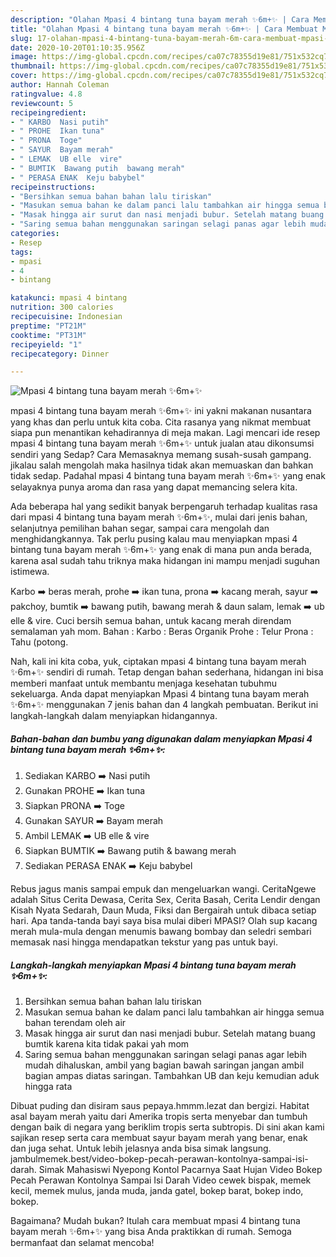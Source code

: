 ```yaml
---
description: "Olahan Mpasi 4 bintang tuna bayam merah ✨6m+✨ | Cara Membuat Mpasi 4 bintang tuna bayam merah ✨6m+✨ Yang Enak Dan Mudah"
title: "Olahan Mpasi 4 bintang tuna bayam merah ✨6m+✨ | Cara Membuat Mpasi 4 bintang tuna bayam merah ✨6m+✨ Yang Enak Dan Mudah"
slug: 17-olahan-mpasi-4-bintang-tuna-bayam-merah-6m-cara-membuat-mpasi-4-bintang-tuna-bayam-merah-6m-yang-enak-dan-mudah
date: 2020-10-20T01:10:35.956Z
image: https://img-global.cpcdn.com/recipes/ca07c78355d19e81/751x532cq70/mpasi-4-bintang-tuna-bayam-merah-✨6m✨-foto-resep-utama.jpg
thumbnail: https://img-global.cpcdn.com/recipes/ca07c78355d19e81/751x532cq70/mpasi-4-bintang-tuna-bayam-merah-✨6m✨-foto-resep-utama.jpg
cover: https://img-global.cpcdn.com/recipes/ca07c78355d19e81/751x532cq70/mpasi-4-bintang-tuna-bayam-merah-✨6m✨-foto-resep-utama.jpg
author: Hannah Coleman
ratingvalue: 4.8
reviewcount: 5
recipeingredient:
- " KARBO  Nasi putih"
- " PROHE  Ikan tuna"
- " PRONA  Toge"
- " SAYUR  Bayam merah"
- " LEMAK  UB elle  vire"
- " BUMTIK  Bawang putih  bawang merah"
- " PERASA ENAK  Keju babybel"
recipeinstructions:
- "Bersihkan semua bahan bahan lalu tiriskan"
- "Masukan semua bahan ke dalam panci lalu tambahkan air hingga semua bahan terendam oleh air"
- "Masak hingga air surut dan nasi menjadi bubur. Setelah matang buang bumtik karena kita tidak pakai yah mom"
- "Saring semua bahan menggunakan saringan selagi panas agar lebih mudah dihaluskan, ambil yang bagian bawah saringan jangan ambil bagian ampas diatas saringan. Tambahkan UB dan keju kemudian aduk hingga rata"
categories:
- Resep
tags:
- mpasi
- 4
- bintang

katakunci: mpasi 4 bintang 
nutrition: 300 calories
recipecuisine: Indonesian
preptime: "PT21M"
cooktime: "PT31M"
recipeyield: "1"
recipecategory: Dinner

---
```



![Mpasi 4 bintang tuna bayam merah ✨6m+✨](https://img-global.cpcdn.com/recipes/ca07c78355d19e81/751x532cq70/mpasi-4-bintang-tuna-bayam-merah-✨6m✨-foto-resep-utama.jpg)


mpasi 4 bintang tuna bayam merah ✨6m+✨ ini yakni makanan nusantara yang khas dan perlu untuk kita coba. Cita rasanya yang nikmat membuat siapa pun menantikan kehadirannya di meja makan.
Lagi mencari ide resep mpasi 4 bintang tuna bayam merah ✨6m+✨ untuk jualan atau dikonsumsi sendiri yang Sedap? Cara Memasaknya memang susah-susah gampang. jikalau salah mengolah maka hasilnya tidak akan memuaskan dan bahkan tidak sedap. Padahal mpasi 4 bintang tuna bayam merah ✨6m+✨ yang enak selayaknya punya aroma dan rasa yang dapat memancing selera kita.

Ada beberapa hal yang sedikit banyak berpengaruh terhadap kualitas rasa dari mpasi 4 bintang tuna bayam merah ✨6m+✨, mulai dari jenis bahan, selanjutnya pemilihan bahan segar, sampai cara mengolah dan menghidangkannya. Tak perlu pusing kalau mau menyiapkan mpasi 4 bintang tuna bayam merah ✨6m+✨ yang enak di mana pun anda berada, karena asal sudah tahu triknya maka hidangan ini mampu menjadi suguhan istimewa.

Karbo ➡️ beras merah, prohe ➡️ ikan tuna, prona ➡️ kacang merah, sayur ➡️ pakchoy, bumtik ➡️ bawang putih, bawang merah &amp; daun salam, lemak ➡️ ub elle &amp; vire. Cuci bersih semua bahan, untuk kacang merah direndam semalaman yah mom. Bahan : Karbo : Beras Organik Prohe : Telur Prona : Tahu (potong.


Nah, kali ini kita coba, yuk, ciptakan mpasi 4 bintang tuna bayam merah ✨6m+✨ sendiri di rumah. Tetap dengan bahan sederhana, hidangan ini bisa memberi manfaat untuk membantu menjaga kesehatan tubuhmu sekeluarga. Anda dapat menyiapkan Mpasi 4 bintang tuna bayam merah ✨6m+✨ menggunakan 7 jenis bahan dan 4 langkah pembuatan. Berikut ini langkah-langkah dalam menyiapkan hidangannya.

<!--inarticleads1-->

##### Bahan-bahan dan bumbu yang digunakan dalam menyiapkan Mpasi 4 bintang tuna bayam merah ✨6m+✨:

1. Sediakan  KARBO ➡️ Nasi putih
1. Gunakan  PROHE ➡️ Ikan tuna
1. Siapkan  PRONA ➡️ Toge
1. Gunakan  SAYUR ➡️ Bayam merah
1. Ambil  LEMAK ➡️ UB elle &amp; vire
1. Siapkan  BUMTIK ➡️ Bawang putih &amp; bawang merah
1. Sediakan  PERASA ENAK ➡️ Keju babybel


Rebus jagus manis sampai empuk dan mengeluarkan wangi. CeritaNgewe adalah Situs Cerita Dewasa, Cerita Sex, Cerita Basah, Cerita Lendir dengan Kisah Nyata Sedarah, Daun Muda, Fiksi dan Bergairah untuk dibaca setiap hari. Apa tanda-tanda bayi saya bisa mulai diberi MPASI? Olah sup kacang merah mula-mula dengan menumis bawang bombay dan seledri sembari memasak nasi hingga mendapatkan tekstur yang pas untuk bayi. 

<!--inarticleads2-->

##### Langkah-langkah menyiapkan Mpasi 4 bintang tuna bayam merah ✨6m+✨:

1. Bersihkan semua bahan bahan lalu tiriskan
1. Masukan semua bahan ke dalam panci lalu tambahkan air hingga semua bahan terendam oleh air
1. Masak hingga air surut dan nasi menjadi bubur. Setelah matang buang bumtik karena kita tidak pakai yah mom
1. Saring semua bahan menggunakan saringan selagi panas agar lebih mudah dihaluskan, ambil yang bagian bawah saringan jangan ambil bagian ampas diatas saringan. Tambahkan UB dan keju kemudian aduk hingga rata


Dibuat puding dan disiram saus pepaya.hmmm.lezat dan bergizi. Habitat asal bayam merah yaitu dari Amerika tropis serta menyebar dan tumbuh dengan baik di negara yang beriklim tropis serta subtropis. Di sini akan kami sajikan resep serta cara membuat sayur bayam merah yang benar, enak dan juga sehat. Untuk lebih jelasnya anda bisa simak langsung. jambulmemek.best/video-bokep-pecah-perawan-kontolnya-sampai-isi-darah. Simak Mahasiswi Nyepong Kontol Pacarnya Saat Hujan Video Bokep Pecah Perawan Kontolnya Sampai Isi Darah Video cewek bispak, memek kecil, memek mulus, janda muda, janda gatel, bokep barat, bokep indo, bokep. 

Bagaimana? Mudah bukan? Itulah cara membuat mpasi 4 bintang tuna bayam merah ✨6m+✨ yang bisa Anda praktikkan di rumah. Semoga bermanfaat dan selamat mencoba!
